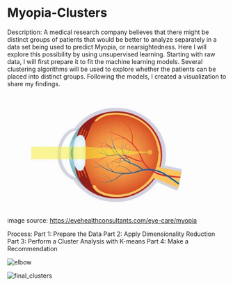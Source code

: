 # Myopia-Clusters

Description:
A medical research company believes that there might be distinct groups of patients that would be better to analyze separately in a data set being used to predict Myopia, or nearsightedness. Here I will explore this possibility by using unsupervised learning.
Starting with raw data, I will first prepare it to fit the machine learning models. Several clustering algorithms will be used to explore whether the patients can be placed into distinct groups. Following the models, I created a visualization to share my findings.

![Myopia](img/Myopia.jpg)
image source: https://eyehealthconsultants.com/eye-care/myopia

Process:
Part 1: Prepare the Data
Part 2: Apply Dimensionality Reduction
Part 3: Perform a Cluster Analysis with K-means
Part 4: Make a Recommendation


![elbow](img/elbow.jomg)

![final_clusters](img/final_clusters.jpg)




